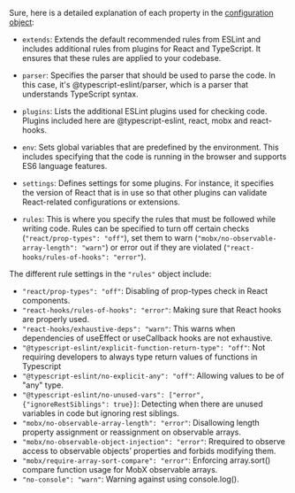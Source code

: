Sure, here is a detailed explanation of each property in the [configuration object](./eslintrc.md):

- `extends`: Extends the default recommended rules from ESLint and includes additional rules from plugins for React and TypeScript. It ensures that these rules are applied to your codebase.

- `parser`: Specifies the parser that should be used to parse the code. In this case, it's @typescript-eslint/parser, which is a parser that understands TypeScript syntax.

- `plugins`: Lists the additional ESLint plugins used for checking code. Plugins included here are @typescript-eslint, react, mobx and react-hooks.

- `env`: Sets global variables that are predefined by the environment. This includes specifying that the code is running in the browser and supports ES6 language features.

- `settings`: Defines settings for some plugins. For instance, it specifies the version of React that is in use so that other plugins can validate React-related configurations or extensions.

- `rules`: This is where you specify the rules that must be followed while writing code. Rules can be specified to turn off certain checks (`"react/prop-types": "off"`), set them to warn (`"mobx/no-observable-array-length": "warn"`) or error out if they are violated (`"react-hooks/rules-of-hooks": "error"`).

The different rule settings in the `"rules"` object include:
- `"react/prop-types": "off"`: Disabling of prop-types check in React components.
- `"react-hooks/rules-of-hooks": "error"`: Making sure that React hooks are properly used.
- `"react-hooks/exhaustive-deps": "warn"`: This warns when dependencies of useEffect or useCallback hooks are not exhaustive.
- `"@typescript-eslint/explicit-function-return-type": "off"`: Not requiring developers to always type return values of functions in Typescript
- `"@typescript-eslint/no-explicit-any": "off"`: Allowing values to be of "any" type.
- `"@typescript-eslint/no-unused-vars": ["error", {"ignoreRestSiblings": true}]`: Detecting when there are unused variables in code but ignoring rest siblings.
- `"mobx/no-observable-array-length": "error"`: Disallowing length property assignment or reassignment on observable arrays.
- `"mobx/no-observable-object-injection": "error"`: Rrequired to observe access to observable objects’ properties and forbids modifying them.
- `"mobx/require-array-sort-compare": "error"`: Enforcing array.sort() compare function usage for MobX observable arrays.
- `"no-console": "warn"`: Warning against using console.log().